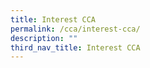 ```yaml
---
title: Interest CCA
permalink: /cca/interest-cca/
description: ""
third_nav_title: Interest CCA
---
```

